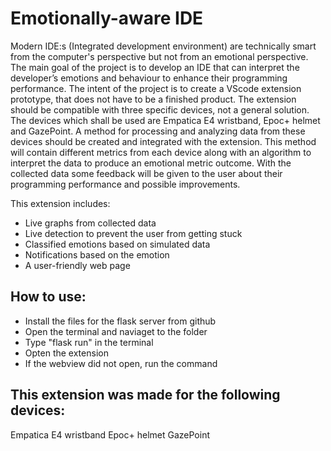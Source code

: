 # Emotionally-aware IDE

Modern IDE:s (Integrated development environment) are technically smart from the computer's perspective but not from an emotional perspective. The main goal of the project is to develop an IDE that can interpret the developer’s emotions and behaviour to enhance their programming performance. The intent of the project is to create a VScode extension prototype, that does not have to be a finished product. The extension should be compatible with three specific devices, not a general solution. The devices which shall be used are Empatica E4 wristband, Epoc+ helmet and GazePoint. A method for processing and analyzing data from these devices should be created and integrated with the extension. This method will contain different metrics from each device along with an algorithm to interpret the data to produce an emotional metric outcome. With the collected data some feedback will be given to the user about their programming performance and possible improvements. 

This extension includes:
- Live graphs from collected data
- Live detection to prevent the user from getting stuck
- Classified emotions based on simulated data
- Notifications based on the emotion
- A user-friendly web page

## How to use:
- Install the files for the flask server from github
- Open the terminal and naviaget to the folder
- Type "flask run" in the terminal
- Opten the extension
- If the webview did not open, run the command


## This extension was made for the following devices:
Empatica E4 wristband
Epoc+ helmet
GazePoint


